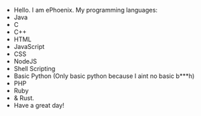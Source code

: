 <!---
I know it says "README" but why are you actually reading me? O,o Weirdo.
--->
- Hello. I am ePhoenix. My programming languages:
- Java
- C
- C++
- HTML
- JavaScript
- CSS
- NodeJS
- Shell Scripting
- Basic Python (Only basic python because I aint no basic b***h)
- PHP
- Ruby
- & Rust.
- Have a great day!
